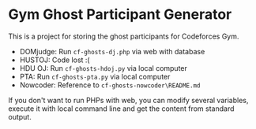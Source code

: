# Gym Ghost Participant Generator

This is a project for storing the ghost participants for Codeforces Gym.

- DOMjudge: Run `cf-ghosts-dj.php` via web with database
- HUSTOJ: Code lost :(
- HDU OJ: Run `cf-ghosts-hdoj.py` via local computer
- PTA: Run `cf-ghosts-pta.py` via local computer
- Nowcoder: Reference to `cf-ghosts-nowcoder\README.md`

If you don't want to run PHPs with web, you can modify several variables, execute it with local command line and get the content from standard output.

